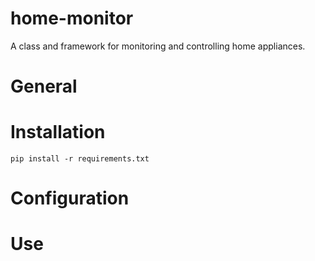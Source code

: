 # home-monitor
A class and framework for monitoring and controlling home appliances.

# General

# Installation

```
pip install -r requirements.txt
```

# Configuration

# Use



